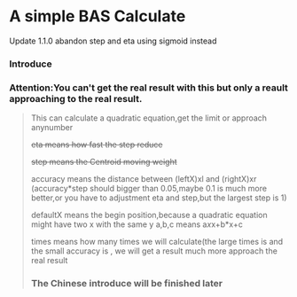 # A simple BAS Calculate

Update 1.1.0 abandon step and eta using sigmoid instead
### Introduce
### Attention:You can't get the real result with this but only a reault approaching to the real result.
> This can calculate a quadratic equation,get the limit or approach anynumber
> 
><del>eta means how fast the step reduce</del>
>
><del>step means the Centroid moving weight</del>
>
>accuracy means the distance between (leftX)xl and (rightX)xr (accuracy*step should bigger than 0.05,maybe 0.1 is much more better,or you have to adjustment eta and step,but the largest step is 1)
>
>defaultX means the begin position,because a quadratic equation might have two x with the same y
>a,b,c means a*x*x+b*x+c
>
>times means how many times we will calculate(the large times is and the small accuracy is , we will get a result much more approach the real result
>
> ### The Chinese introduce will be finished later
